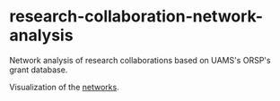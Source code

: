 research-collaboration-network-analysis
=======================================

Network analysis of research collaborations based on UAMS's ORSP's grant database.

Visualization of the [networks](http://bianjiang.github.com/research-collaboration-network-analysis/). 
